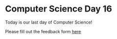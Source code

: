 # Computer Science Day 16

<link href="index.css" rel="stylesheet">

Today is our last day of Computer Science!

Please fill out the feedback form [here](https://forms.gle/dke4Nsfvcw1qBfoY8)